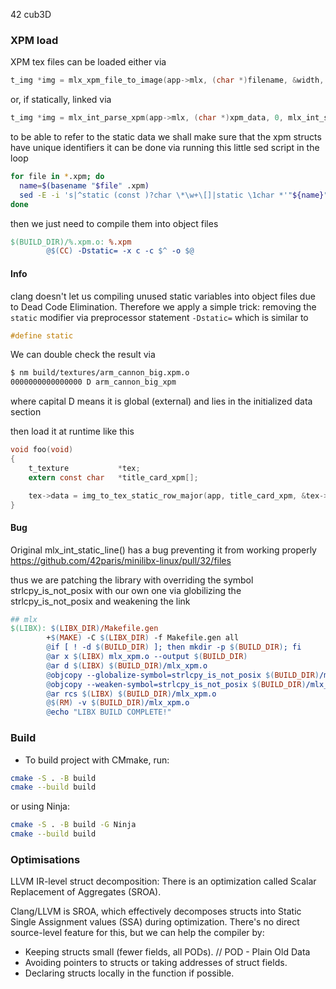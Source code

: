 42 cub3D

### XPM load

XPM tex files can be loaded either via 

```c
t_img *img = mlx_xpm_file_to_image(app->mlx, (char *)filename, &width, &height);
```

or, if statically, linked via
```c
t_img *img = mlx_int_parse_xpm(app->mlx, (char *)xpm_data, 0, mlx_int_static_line);
```

to be able to refer to the static data we shall make sure that the xpm structs have unique identifiers
it can be done via running this little sed script in the loop
```bash
for file in *.xpm; do
  name=$(basename "$file" .xpm)
  sed -E -i 's|^static (const )?char \*\w+\[]|static \1char *'"${name}"'_xpm[]|' "$file"
done
```

then we just need to compile them into object files

```makefile
$(BUILD_DIR)/%.xpm.o: %.xpm
		@$(CC) -Dstatic= -x c -c $^ -o $@
```

#### Info
clang doesn't let us compiling unused static variables into object files due to Dead Code Elimination.
Therefore we apply a simple trick: removing the `static` modifier via preprocessor statement `-Dstatic=`
which is similar to 
```c
#define static 
```
We can double check the result via 
```bash
$ nm build/textures/arm_cannon_big.xpm.o
0000000000000000 D arm_cannon_big_xpm
```
where capital D means it is global (external) and lies in the initialized data section 

then load it at runtime like this
```c
void foo(void)
{
	t_texture			*tex;
	extern const char	*title_card_xpm[];

	tex->data = img_to_tex_static_row_major(app, title_card_xpm, &tex->x, &tex->y);
}

```

#### Bug
Original mlx_int_static_line() has a bug preventing it from working properly
https://github.com/42paris/minilibx-linux/pull/32/files

thus we are patching the library with overriding the symbol strlcpy_is_not_posix
with our own one via globilizing the strlcpy_is_not_posix and weakening the link

```makefile
## mlx
$(LIBX): $(LIBX_DIR)/Makefile.gen
		+$(MAKE) -C $(LIBX_DIR) -f Makefile.gen all
		@if [ ! -d $(BUILD_DIR) ]; then mkdir -p $(BUILD_DIR); fi
		@ar x $(LIBX) mlx_xpm.o --output $(BUILD_DIR)
		@ar d $(LIBX) $(BUILD_DIR)/mlx_xpm.o
		@objcopy --globalize-symbol=strlcpy_is_not_posix $(BUILD_DIR)/mlx_xpm.o
		@objcopy --weaken-symbol=strlcpy_is_not_posix $(BUILD_DIR)/mlx_xpm.o
		@ar rcs $(LIBX) $(BUILD_DIR)/mlx_xpm.o
		@$(RM) -v $(BUILD_DIR)/mlx_xpm.o
		@echo "LIBX BUILD COMPLETE!"
```

### Build

- To build project with CMmake, run:
```bash
cmake -S . -B build
cmake --build build
```
or using Ninja:
```bash
cmake -S . -B build -G Ninja
cmake --build build
```


### Optimisations

LLVM IR-level struct decomposition:
There is an optimization called Scalar Replacement of Aggregates (SROA).

Clang/LLVM is SROA, which effectively decomposes structs into Static Single Assignment values (SSA) during optimization.
There's no direct source-level feature for this, but we can help the compiler by:

- Keeping structs small (fewer fields, all PODs). // POD - Plain Old Data
- Avoiding pointers to structs or taking addresses of struct fields.
- Declaring structs locally in the function if possible.
